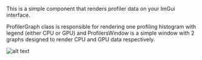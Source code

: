 This is a simple component that renders profiler data on your ImGui interface. 

ProfilerGraph class is responsible for rendering one profiling histogram with legend (either CPU or GPU) and ProfilersWindow is a simple window with 2 graphs designed to render CPU and GPU data respectively. 

![alt text](https://github.com/Raikiri/LegitProfiler/blob/master/Screenshots/01.png?raw=true)
